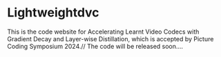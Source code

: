 # Lightweightdvc
This is the code website for Accelerating Learnt Video Codecs with Gradient Decay and Layer-wise Distillation, which is accepted by Picture Coding Symposium 2024.//
The code will be released soon....
